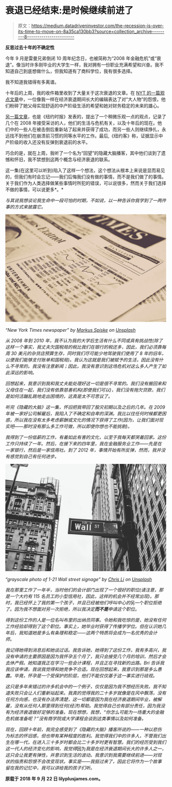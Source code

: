 # 衰退已经结束:是时候继续前进了

> 原文：<https://medium.datadriveninvestor.com/the-recession-is-over-its-time-to-move-on-8a35ca130bb3?source=collection_archive---------8----------------------->

**反思过去十年的不确定性**

今年 9 月是雷曼兄弟倒闭 10 周年纪念日，也被简称为“2008 年金融危机”或“衰退”。像当时许多刚毕业的大学生一样，我对拥有一份职业充满希望和兴奋。我不知道自己到底想做什么，但我知道有了商科学位，我有很多选择。

我不知道我错得有多离谱。

十年后的上周，我的收件箱里收到了大量关于这次衰退的文章。在 [NYT 的一篇观点文章](https://www.nytimes.com/2018/09/15/opinion/sunday/financial-crisis-student-loans-recession.html?em_pos=small&emc=edit_ty_20180917&nl=opinion-today&nl_art=13&nlid=84246003emc%3Dedit_ty_20180917&ref=headline&te=1)中，一位像我一样在经济衰退期间长大的编辑表达了对“大人物”的怨恨，他们粉碎了她父母实现舒适的中产阶级生活的希望和她对财务稳定的未来的雄心。

[另一篇文章](https://www.nytimes.com/2018/09/12/business/great-recession-2008-anniversary.html?em_pos=small&emc=edit_my_20180917&nl=your-money&nl_art=7&nlid=84246003emc%3Dedit_my_20180917&ref=headline&te=1)，也是《纽约时报》发表的，提出了一个稍微乐观一点的观点，记录了几个在 2008 年接受采访的人，他们的生活与危机有关，以及十年后的现在。他们中的一些人在被击倒后重新站了起来并获得了成功，而另一些人则继续挣扎，永远找不到他们在崩溃前习惯的同等水平的工作。最后,《纽约客》称，证据显示中产阶级的收入还没有反弹到衰退前的水平。

巧合的是，就在上周，我听了一个名为“回望”的隐藏大脑播客，其中他们谈到了遗憾和怀旧，我不禁想到这两个概念与经济衰退的联系。

这一集(在这里可以听到)陷入了这样一个想法，这个想法从根本上来说是显而易见的，但我们有时会忘记——我们后悔我们没有做的事情，而不是我们做了的事情。关于我们作为人类选择做某些事情时所犯的错误，可以说很多，然而关于我们选择不做的事情，可以说更多*。*

*与其说我想谈论我生命中一段可怕的时期，不如说，以一种告诉你我学到了一两件事的方式来披露它。*

*![](img/67aed3c24e885150b54dcf45e40645d9.png)*

*“New York Times newspaper” by [Markus Spiske](https://unsplash.com/@markusspiske?utm_source=medium&utm_medium=referral) on [Unsplash](https://unsplash.com?utm_source=medium&utm_medium=referral)*

*从 2008 年到 2010 年，我不认为我的大学后生活有什么不同或具有挑战性(除了这样一个事实，我丈夫欠国税局的税比我们在银行的税还多，因此，我们必须靠每周 30 美元的杂货店预算生存，同时我们尽可能少地驾驶我们使用了 8 年的旧车，以便我们能够支付账单和国税局)。我认为这就是我们被赋予的生活，因此没有什么不寻常的。我没有注意新闻；因此，我没有意识到这场危机对这么多人产生了如此深远的影响。*

*回想起来，我意识到我和我丈夫能处理好这一切是很不寻常的。我们没有搬回来和父母住在一起，我们没有依靠慈善机构(即使我们可以)，我们没有拖欠贷款，我们是如何活蹦乱跳地走出困境的，这真是太不可思议了。*

*听完《隐藏的大脑》这一集，怀旧把我带回了股灾初期以及之后的几年。在 2009 年被一家好公司解雇后，我陷入了不确定和自卑的深渊。我比以往任何时候都更困惑，所以我在没有太多考虑薪酬或文化的情况下获得了工作(因为，让我们面对现实吧——那时没有那么多工作可做，所以即使你想也不能挑剔)。*

*我得到了一份低薪的工作，有着如此有害的文化，以至于我每天都哭着回家。这份工作只持续了一年。然后，在接下来的四年里，我在金融服务业工作——先是在一家银行，然后是一家信用社。到了 2012 年，事情开始有所反弹，然而，我并没有感觉到自己有任何进步。*

*![](img/c3ffa69b346ee0787da8cb7e6e5c1819.png)*

*“grayscale photo of 1-21 Wall street signage” by [Chris Li](https://unsplash.com/@chrisli?utm_source=medium&utm_medium=referral) on [Unsplash](https://unsplash.com?utm_source=medium&utm_medium=referral)*

*我在那里工作了一年半，当时他们的会计部门出现了一个很好的职位(请注意，那是一个大约有 115 名员工的小型信用社，因此，这样的机会并不经常出现)。那时，我已经怀上了我的第一个孩子，并且已经被他们呼叫中心的*另一个*职位拒绝了。因为我不想面对另一次拒绝，所以我决定**而不是**申请这个职位。*

*得到这份工作的人是一位名叫布里的出纳员同事。令她和我吃惊的是，她没有任何工作经验却得到了这个职位。事实上，她毕业时获得了传播学学位。但在认识她几年后，我知道她是多么有条理和稳定——这两个特质将会成为一名优秀的会计师。*

*我记得她得到消息后和她谈过话。我告诉她，她得到了这份工作，我有多高兴，我没有申请的主要原因是因为我怀孕五个月了，我只会接受几个月的培训，然后才会去休产假。她知道我正在学习一些会计课程，并且正在寻找新的出路。Bri 告诉我我应该申请，我说我觉得和她竞争不合适。现在回想起来，我意识到那是多么愚蠢。毕竟，怀孕是一个受保护的阶层，他们不能仅仅基于这一事实进行歧视。*

*这只是多年来错过的许多机会中的一个例子，仅仅是因为我不想经历失败。我不知道失败只会让人们重新站起来。我真的觉得我的二十多岁就像是在风中飘荡，没有任何方向感，也没有办法弄清楚，这一切都是因为我在经济衰退期间毕业，被解雇，没有从任何人那里得到任何(经济)帮助。我觉得自己也有部分责任，因为我没有为经济衰退做好足够的准备。现在想想，我想，“你怎么可能为一场重大的金融危机做准备呢？”没有商学院或大学课程会谈到这类事情以及如何准备。*

*现在，回顾十年前，我完全感受到了《隐藏的大脑》播客所说的——一种以悲伤为标志的怀旧感，但也带有某种程度的胜利。我觉得我们中的许多人，不管我们出生在哪一代，在进入三十多岁时都会比二十多岁时更有智慧。我们的经历受到我们这一代人的经济变化的影响，我觉得*因为*我是在经济衰退期间长大的许多人之一，这只会让我更有弹性，并意识到生活的波动。我意识到我需要继续前进——对现状的指责和怨恨不会改变现状。事实是——我挺过来了，因此它将作为一个故事留在我的记忆中，我可以讲给我的孩子们听。*

**原载于 2018 年 9 月 22 日 lilyplusjames.com。**